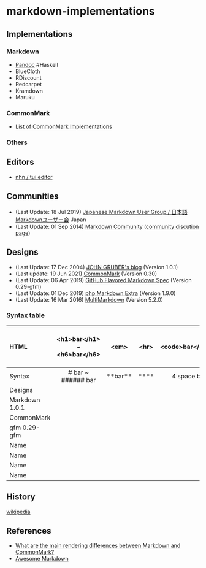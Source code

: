 # markdown-implementations

## Implementations
### Markdown
- [Pandoc](https://github.com/jgm/pandoc) #Haskell
- BlueCloth
- RDiscount
- Redcarpet
- Kramdown
- Maruku

### CommonMark
- [List of CommonMark Implementations](https://github.com/commonmark/commonmark-spec/wiki/List-of-CommonMark-Implementations)

### Others

## Editors
- [nhn / tui.editor](https://github.com/nhn/tui.editor)

## Communities
- (Last Update: 18 Jul 2019) [Japanese Markdown User Group / 日本語Markdownユーザー会](https://www.markdown.jp/en/) Japan
- (Last Update: 01 Sep 2014) [Markdown Community](https://markdown.github.io) ([community discution page](https://talk.commonmark.org))

## Designs
- (Last Update: 17 Dec 2004) [JOHN GRUBER's blog](https://daringfireball.net/projects/markdown/) (Version 1.0.1)
- (Last update: 19 Jun 2021) [CommonMark](https://commonmark.org) (Version 0.30)
- (Last Update: 06 Apr 2019) [GitHub Flavored Markdown Spec](https://github.github.com/gfm/) (Version 0.29-gfm)
- (Last Update: 01 Dec 2019) [php Markdown Extra](https://github.com/michelf/php-markdown) (Version 1.9.0)
- (Last Update: 16 Mar 2016) [MultiMarkdown](https://fletcherpenney.net/multimarkdown/) (Version 5.2.0)

### Syntax table
|    HTML      |  \<h1>bar\</h1> ~ \<h6>bar\</h6> | \<em>          | \<hr>       |  \<code>bar\</code>                | \<blockquote> \<p>bar\<p> \<blockquote>          | \<ul>\<li> Foo \</li>\</ul>      |
|:--           |:--:                              |:--:            |:--:         |:--:                                |:--:                                              |:--:                              |
|    Syntax    |# bar ~ ###### bar                | \*\*bar\*\*    | ****        |  4 space bar                       | > bar                                            | - Foo                            |
|    Designs   |                                  |                |             |                                    |                                                  |                                  |
|Markdown 1.0.1|                                  |                |             |                                    |                                                  |                                  |
|CommonMark    |                                  |                |             |                                    |                                                  |                                  |
|gfm 0.29-gfm  |                                  |                |             |                                    |                                                  |                                  |
|    Name      |                                  |                |             |                                    |                                                  |                                  |
|    Name      |                                  |                |             |                                    |                                                  |                                  |
|    Name      |                                  |                |             |                                    |                                                  |                                  |
|    Name      |                                  |                |             |                                    |                                                  |                                  |

## History
[wikipedia](https://en.wikipedia.org/wiki/Markdown#History)

## References
- [What are the main rendering differences between Markdown and CommonMark?](https://help.apiary.io/faq/commonmark/)
- [Awesome Markdown](https://project-awesome.org/BubuAnabelas/awesome-markdown)


